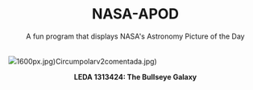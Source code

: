 <div align="center">
  <h1>
    NASA-APOD
  </h1>
</div>
  
<div align="center">
  A fun program that displays NASA's Astronomy Picture of the Day
</div>

<br>

![](https://apod.nasa.gov/apod/image/2502/Hubble_LEDA1313424_STScI-01.jpg)1600px.jpg)Circumpolarv2comentada.jpg)

<p align = "center">
  <b>LEDA 1313424: The Bullseye Galaxy</b>
</p>
